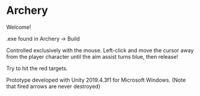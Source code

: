 # Archery

Welcome!

.exe found in Archery -> Build

Controlled exclusively with the mouse.
Left-click and move the cursor away from the player character until the aim assist turns blue, then release!

Try to hit the red targets.

Prototype developed with Unity 2019.4.3f1 for Microsoft Windows.
(Note that fired arrows are never destroyed)
